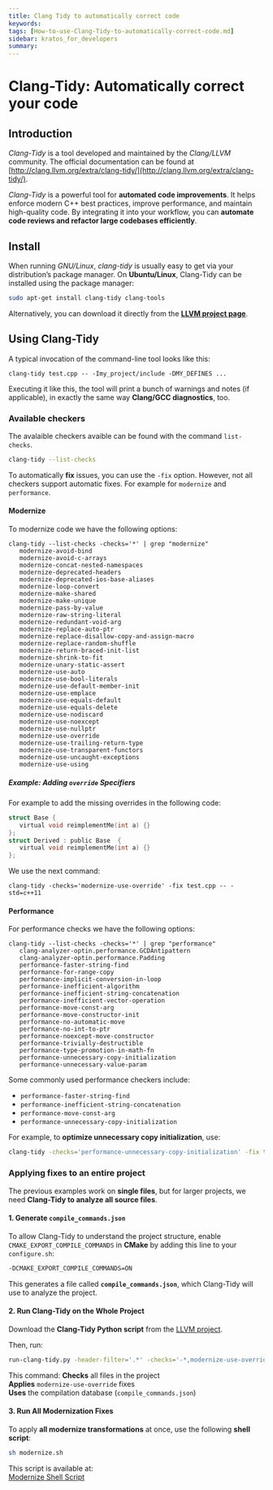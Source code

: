 ```yaml
---
title: Clang Tidy to automatically correct code
keywords: 
tags: [How-to-use-Clang-Tidy-to-automatically-correct-code.md]
sidebar: kratos_for_developers
summary: 
---
```


# **Clang-Tidy: Automatically correct your code**

## **Introduction**

*Clang-Tidy* is a tool developed and maintained by the *Clang/LLVM* community. The official documentation can be found at [http://clang.llvm.org/extra/clang-tidy/](http://clang.llvm.org/extra/clang-tidy/). 

*Clang-Tidy* is a powerful tool for **automated code improvements**. It helps enforce modern C++ best practices, improve performance, and maintain high-quality code. By integrating it into your workflow, you can **automate code reviews and refactor large codebases efficiently**.

## **Install** 

When running *GNU/Linux*, *clang-tidy* is usually easy to get via your distribution’s package manager. On **Ubuntu/Linux**, Clang-Tidy can be installed using the package manager:

```sh
sudo apt-get install clang-tidy clang-tools
```
Alternatively, you can download it directly from the [**LLVM project page**](http://releases.llvm.org/download.html).

## **Using Clang-Tidy**
 
 A typical invocation of the command-line tool looks like this:
 
 ```console
 clang-tidy test.cpp -- -Imy_project/include -DMY_DEFINES ...
 ```
 
Executing it like this, the tool will print a bunch of warnings and notes (if applicable), in exactly the same way **Clang/GCC diagnostics**, too.
 
### Available checkers

The avalaible checkers avaible can be found with the command `list-checks`.
 
```sh
clang-tidy --list-checks
```
 
To automatically **fix** issues, you can use the `-fix` option. However, not all checkers support automatic fixes. For example for `modernize` and `performance`.
 
#### Modernize

To modernize code we have the following options:

 ```console
 clang-tidy --list-checks -checks='*' | grep "modernize"
    modernize-avoid-bind
    modernize-avoid-c-arrays
    modernize-concat-nested-namespaces
    modernize-deprecated-headers
    modernize-deprecated-ios-base-aliases
    modernize-loop-convert
    modernize-make-shared
    modernize-make-unique
    modernize-pass-by-value
    modernize-raw-string-literal
    modernize-redundant-void-arg
    modernize-replace-auto-ptr
    modernize-replace-disallow-copy-and-assign-macro
    modernize-replace-random-shuffle
    modernize-return-braced-init-list
    modernize-shrink-to-fit
    modernize-unary-static-assert
    modernize-use-auto
    modernize-use-bool-literals
    modernize-use-default-member-init
    modernize-use-emplace
    modernize-use-equals-default
    modernize-use-equals-delete
    modernize-use-nodiscard
    modernize-use-noexcept
    modernize-use-nullptr
    modernize-use-override
    modernize-use-trailing-return-type
    modernize-use-transparent-functors
    modernize-use-uncaught-exceptions
    modernize-use-using
 ```

##### **Example: Adding `override` Specifiers**

For example to add the missing overrides in the following code:
 
 ```c
 struct Base {
    virtual void reimplementMe(int a) {}
};
struct Derived : public Base  {
    virtual void reimplementMe(int a) {}
};
 ```
 
 We use the next command:
 
 ```console
 clang-tidy -checks='modernize-use-override' -fix test.cpp -- -std=c++11
 ```
 
#### Performance

For performance checks we have the following options:

 ```console
clang-tidy --list-checks -checks='*' | grep "performance"                                                                                                                                                                   
    clang-analyzer-optin.performance.GCDAntipattern
    clang-analyzer-optin.performance.Padding
    performance-faster-string-find
    performance-for-range-copy
    performance-implicit-conversion-in-loop
    performance-inefficient-algorithm
    performance-inefficient-string-concatenation
    performance-inefficient-vector-operation
    performance-move-const-arg
    performance-move-constructor-init
    performance-no-automatic-move
    performance-no-int-to-ptr
    performance-noexcept-move-constructor
    performance-trivially-destructible
    performance-type-promotion-in-math-fn
    performance-unnecessary-copy-initialization
    performance-unnecessary-value-param
 ```

Some commonly used performance checkers include:
- `performance-faster-string-find`
- `performance-inefficient-string-concatenation`
- `performance-move-const-arg`
- `performance-unnecessary-copy-initialization`

For example, to **optimize unnecessary copy initialization**, use:

```sh
clang-tidy -checks='performance-unnecessary-copy-initialization' -fix test.cpp
```

### **Applying fixes to an entire project**
The previous examples work on **single files**, but for larger projects, we need **Clang-Tidy to analyze all source files**.

#### **1. Generate `compile_commands.json`**
To allow Clang-Tidy to understand the project structure, enable `CMAKE_EXPORT_COMPILE_COMMANDS` in **CMake** by adding this line to your `configure.sh`:

```sh
-DCMAKE_EXPORT_COMPILE_COMMANDS=ON
```

This generates a file called **`compile_commands.json`**, which Clang-Tidy will use to analyze the project.

#### **2. Run Clang-Tidy on the Whole Project**
Download the **Clang-Tidy Python script** from the [LLVM project](https://github.com/llvm/llvm-project/blob/main/clang-tools-extra/clang-tidy/tool/run-clang-tidy.py).

Then, run:

```sh
run-clang-tidy.py -header-filter='.*' -checks='-*,modernize-use-override' -fix
```

This command:
**Checks** all files in the project  
**Applies** `modernize-use-override` fixes  
**Uses** the compilation database (`compile_commands.json`)

#### **3. Run All Modernization Fixes**
To apply **all modernize transformations** at once, use the following **shell script**:

```sh
sh modernize.sh
```

This script is available at:  
[Modernize Shell Script](https://raw.githubusercontent.com/KratosMultiphysics/Documentation/master/Resources_files/Clang-tidy%20modernize/modernize.sh)

 
